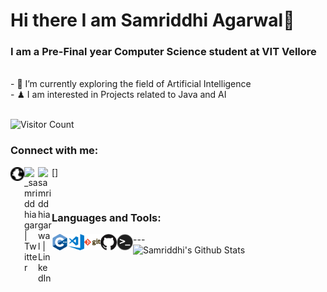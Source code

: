 # Hi there I am Samriddhi Agarwal👋 <br>
### I am a Pre-Final year Computer Science student at VIT Vellore

<br>
- 🌱 I’m currently exploring the field of Artificial Intelligence <br>
- ♟ I am interested in Projects related to Java and AI <br>
<br>

![Visitor Count](https://profile-counter.glitch.me/samriddhiagarwal175/count.svg)

### Connect with me:

[<img align="left" alt="samriddhiagarwal175.github.io/" width="22px" src="https://raw.githubusercontent.com/iconic/open-iconic/master/svg/globe.svg" />]
[<img align="left" alt=" _samriddhiagar| Twitter" width="22px" src="https://cdn.jsdelivr.net/npm/simple-icons@v3/icons/twitter.svg" />](https://twitter.com/_samriddhiagar)
[<img align="left" alt="samriddhiagarwal | LinkedIn" width="22px" src="https://cdn.jsdelivr.net/npm/simple-icons@v3/icons/linkedin.svg" />](https://www.linkedin.com/in/samriddhiagarwal)

<br />



### Languages and Tools:

<img align="left" alt="C++" width="26px" src="https://raw.githubusercontent.com/github/explore/80688e429a7d4ef2fca1e82350fe8e3517d3494d/topics/cpp/cpp.png" />
<img align="left" alt="Visual Studio Code" width="26px" src="https://raw.githubusercontent.com/github/explore/80688e429a7d4ef2fca1e82350fe8e3517d3494d/topics/visual-studio-code/visual-studio-code.png" />
<img align="left" alt="Git" width="26px" src="https://raw.githubusercontent.com/github/explore/80688e429a7d4ef2fca1e82350fe8e3517d3494d/topics/git/git.png" />
<img align="left" alt="GitHub" width="26px" src="https://raw.githubusercontent.com/github/explore/78df643247d429f6cc873026c0622819ad797942/topics/github/github.png" />
<img align="left" alt="HTML5" width="26px" src="https://raw.githubusercontent.com/github/explore/80688e429a7d4ef2fca1e82350fe8e3517d3494d/topics/terminal/terminal.png" />
---
<br>
<img align="left" alt="Samriddhi's Github Stats" src="https://github-readme-stats.vercel.app/api?username=samriddhiagarwal175&show_icons=true&hide_border=true" />
